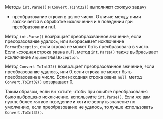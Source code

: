 Методы `int.Parse()` и `Convert.ToInt32()` выполняют схожую задачу 
- преобразование строки в целое число. 
Отличие между ними заключается в обработке исключений и в поведении при преобразовании null.

Метод `int.Parse()` возвращает преобразованное значение, если преобразование удалось, 
или выбрасывает исключение `FormatException`, 
если строка не может быть преобразована в число. 
Если исходная строка равна `null`, 
метод `int.Parse()` также выбрасывает исключение `ArgumentNullException`.

Метод `Convert.ToInt32()` возвращает преобразованное значение, 
если преобразование удалось, 
или 0, если строка не может быть преобразована в число. 
Если исходная строка равна `null`, 
метод `Convert.ToInt32()` возвращает 0. 

Таким образом, если вы хотите, чтобы при ошибке преобразования было выброшено исключение, 
используйте `int.Parse()`. 
Если же вам нужно более мягкое поведение и хотите вернуть значение по умолчанию, 
если преобразование не удалось, то лучше использовать `Convert.ToInt32()`.
